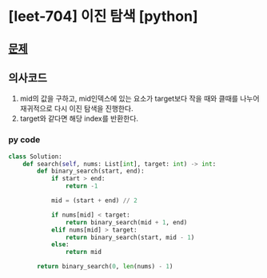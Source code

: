 # [leet-704] 이진 탐색 [python]

## [문제](https://leetcode.com/problems/binary-search/) 

## 의사코드
1. mid의 값을 구하고, mid인덱스에 있는 요소가 target보다 작을 때와 클때를 나누어 재귀적으로 다시 이진 탐색을 진행한다.
2. target와 같다면 해당 index를 반환한다.

### py code
```py
class Solution:
    def search(self, nums: List[int], target: int) -> int:
        def binary_search(start, end):
            if start > end:
                return -1

            mid = (start + end) // 2

            if nums[mid] < target:
                return binary_search(mid + 1, end)
            elif nums[mid] > target:
                return binary_search(start, mid - 1)
            else:
                return mid

        return binary_search(0, len(nums) - 1)
```

